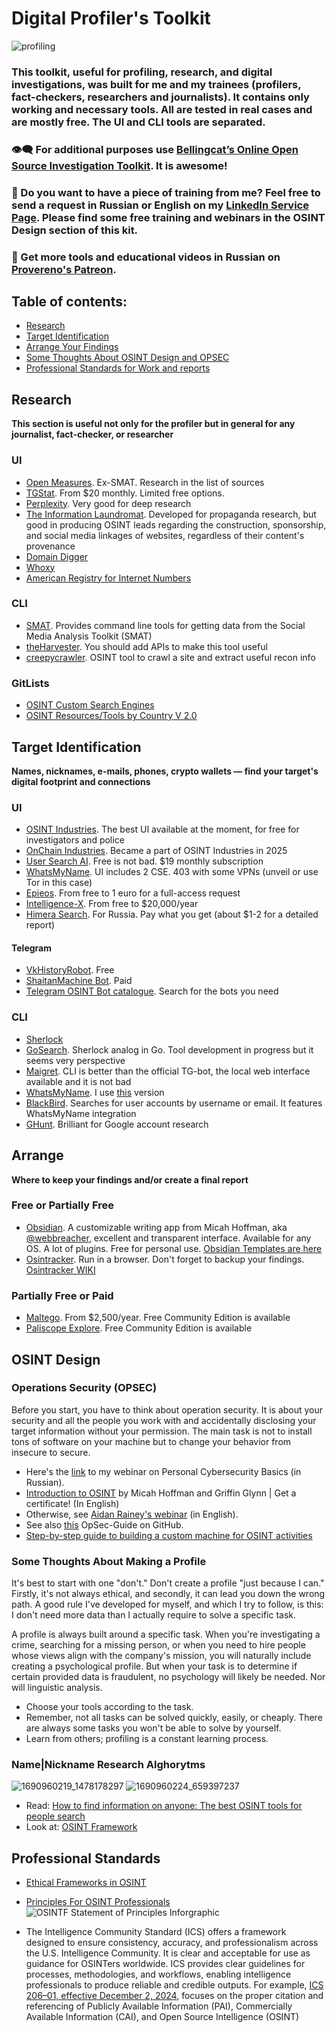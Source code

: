 # Digital Profiler's Toolkit
![profiling](https://github.com/user-attachments/assets/e653f605-121a-4825-b5c8-37b3251f1226)

### This toolkit, useful for profiling, research, and digital investigations, was built for me and my trainees (profilers, fact-checkers, researchers and journalists). It contains only working and necessary tools. All are tested in real cases and are mostly free. The UI and CLI tools are separated.
### :eye_speech_bubble: For additional purposes use [Bellingcat’s Online Open Source Investigation Toolkit](https://bellingcat.gitbook.io/toolkit). It is awesome! 
### :vulcan_salute: Do you want to have a piece of training from me? Feel free to send a request in Russian or English on my [LinkedIn Service Page](https://www.linkedin.com/services/page/62913232ba4bb59a24/). Please find some free training and webinars in the OSINT Design section of this kit.
### :vulcan_salute: Get more tools and educational videos in Russian on [Provereno's Patreon](https://www.patreon.com/c/provereno).

## Table of contents:
 - [Research](#research)
 - [Target Identification](#target-identification)
 - [Arrange Your Findings](#arrange)
 - [Some Thoughts About OSINT Design and OPSEC](#osint-design)
 - [Professional Standards for Work and reports](#professional-standard)

## Research
**This section is useful not only for the profiler but in general for any journalist, fact-checker, or researcher**
### UI
- [Open Measures](https://public.openmeasures.io/timeline?searchTerm=qanon&startDate=2023-12-11&endDate=2024-06-10&websites=gab&numberOf=10&interval=day&changepoint=false&esquery=content&hostRegex=true). Ex-SMAT. Research in the list of sources
- [TGStat](https://tgstat.ru/x/XDPLu). From $20 monthly. Limited free options.
- [Perplexity](https://www.perplexity.ai). Very good for deep research
- [The Information Laundromat](https://informationlaundromat.com). Developed for propaganda research, but good in producing OSINT leads regarding the construction, sponsorship, and social media linkages of websites, regardless of their content's provenance
- [Domain Digger](https://github.com/wotschofsky/domain-digger)
- [Whoxy](https://www.whoxy.com)
- [American Registry for Internet Numbers](https://www.arin.net)

### CLI
- [SMAT](https://gitlab.com/openmeasures/smat-cli). Provides command line tools for getting data from the Social Media Analysis Toolkit (SMAT)
- [theHarvester](https://github.com/laramies/theHarvester). You should add APIs to make this tool useful
- [creepycrawler](https://github.com/paulpogoda/creepyCrawler). OSINT tool to crawl a site and extract useful recon info

### GitLists
- [OSINT Custom Search Engines](https://github.com/paulpogoda/OSINT-CSE)
- [OSINT Resources/Tools by Country V 2.0](https://github.com/paulpogoda/OSINT-for-countries-V2.0)

## Target Identification
**Names, nicknames, e-mails, phones, crypto wallets — find your target's digital footprint and connections**

### UI
- [OSINT Industries](https://app.osint.industries). The best UI available at the moment, for free for investigators and police
- [OnChain Industries](https://www.onchain.industries). Became a part of OSINT Industries in 2025
- [User Search AI](https://usersearch.ai). Free is not bad. $19 monthly subscription
- [WhatsMyName](https://whatsmyname.app). UI includes 2 CSE. 403 with some VPNs (unveil or use Tor in this case)
- [Epieos](https://epieos.com). From free to 1 euro for a full-access request
- [Intelligence-X](https://intelx.io/tools). From free to $20,000/year
- [Himera Search](). For Russia. Pay what you get (about $1-2 for a detailed report)
#### Telegram
- [VkHistoryRobot](https://t.me/VKHistoryRobo). Free
- [ShaitanMachine Bot](https://t.me/shaytanmachineata_bot ). Paid
- [Telegram OSINT Bot catalogue](https://t.me/AllOSINTrobot). Search for the bots you need

### CLI
- [Sherlock](https://github.com/sherlock-project/sherlock)
- [GoSearch](https://github.com/paulpogoda/gosearch). Sherlock analog in Go. Tool development in progress but it seems very perspective
- [Maigret](https://github.com/soxoj/maigret/blob/main/README.md). CLI is better than the official TG-bot, the local web interface available and it is not bad
- [WhatsMyName](https://github.com/WebBreacher/WhatsMyName). I use [this](https://github.com/C3n7ral051nt4g3ncy/WhatsMyName-Python) version
- [BlackBird](https://github.com/p1ngul1n0/blackbird). Searches for user accounts by username or email. It features WhatsMyName integration
- [GHunt](https://github.com/mxrch/GHunt). Brilliant for Google account research

## Arrange
**Where to keep your findings and/or create a final report**
### Free or Partially Free
- [Obsidian](https://obsidian.md). A customizable writing app from Micah Hoffman, aka [@webbreacher](https://github.com/WebBreacher), excellent and transparent interface. Available for any OS. A lot of plugins. Free for personal use. [Obsidian Templates are here](https://github.com/WebBreacher/obsidian-osint-templates/)
- [Osintracker](https://www.osintracker.com). Run in a browser. Don't forget to backup your findings. [Osintracker WIKI](https://wiki.osintracker.com/docs/overview)
### Partially Free or Paid
- [Maltego](https://www.maltego.com). From $2,500/year. Free Community Edition is available
- [Paliscope Explore](https://www.paliscope.com/explore/). Free Community Edition is available

## OSINT Design

### Operations Security (OPSEC)
Before you start, you have to think about operation security. It is about your security and all the people you work with and accidentally disclosing your target information without your permission. The main task is not to install tons of software on your machine but to change your behavior from insecure to secure. 

- Here's the [link](https://provereno.media/blog/library/pavel-bannikov-osnovy-personalnoj-kiberbezopasnosti/) to my webinar on Personal Cybersecurity Basics (in Russian). 
- [Introduction to OSINT](https://www.myosint.training/courses/introduction-to-osint) by Micah Hoffman and Griffin Glynn | Get a certificate! (In English)
- Otherwise, see [Aidan Rainey's webinar](https://drive.google.com/file/d/1gIU7w_qmU1TdYD-41l4gcBjZlVCNTEVv/view) (in English). 
- See also [this](https://github.com/Scrut1ny/OpSec-Guide) OpSec-Guide on GitHub. 
- [Step-by-step guide to building a custom machine for OSINT activities](https://github.com/Minotaur-OPSEC/OSINTMachineGuide)

### Some Thoughts About Making a Profile
It's best to start with one "don't." Don't create a profile "just because I can." Firstly, it's not always ethical, and secondly, it can lead you down the wrong path.
A good rule I've developed for myself, and which I try to follow, is this: I don't need more data than I actually require to solve a specific task.

A profile is always built around a specific task. When you're investigating a crime, searching for a missing person, or when you need to hire people whose views align with the company's mission, you will naturally include creating a psychological profile. But when your task is to determine if certain provided data is fraudulent, no psychology will likely be needed. Nor will linguistic analysis.

- Choose your tools according to the task. 
- Remember, not all tasks can be solved quickly, easily, or cheaply. There are always some tasks you won't be able to solve by yourself. 
- Learn from others; profiling is a constant learning process.

### Name|Nickname Research Alghorytms
![1690960219_1478178297](https://github.com/user-attachments/assets/974d6368-7a49-493f-a12c-a3903de1f3e7)
![1690960224_659397237](https://github.com/user-attachments/assets/a434b09c-07a9-4c0c-bf6c-bf05235177c7)

- Read: [How to find information on anyone: The best OSINT tools for people search](https://molfar.com/en/blog/how-to-find-information-on-anyone-the-best-osint-tools-for-people-search)
- Look at: [OSINT Framework](https://osintframework.com)

## Professional Standards
- [Ethical Frameworks in OSINT](https://www.dhs.gov/sites/default/files/2022-09/Ethical%20Frameworks%20in%20OSINT%20Final.pdf)

- [Principles For OSINT Professionals](https://www.osintfoundation.com/osint/Standards.asp)
![OSINTF Statement of Principles Inforgraphic](https://github.com/user-attachments/assets/b8f7808b-8cb6-4a4c-8d97-16e5c0721d3c)

- The Intelligence Community Standard (ICS) offers a framework designed to ensure consistency, accuracy, and professionalism across the U.S. Intelligence Community. It is clear and acceptable for use as guidance for OSINTers worldwide. ICS provides clear guidelines for processes, methodologies, and workflows, enabling intelligence professionals to produce reliable and credible outputs. For example, [ICS 206–01, effective December 2, 2024](https://www.dni.gov/files/documents/ICD/ICS-206-01.pdf), focuses on the proper citation and referencing of Publicly Available Information (PAI), Commercially Available Information (CAI), and Open Source Intelligence (OSINT)
